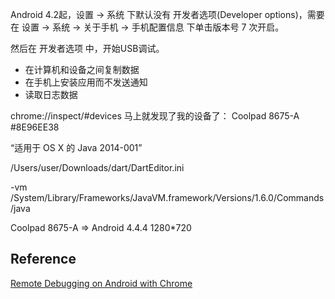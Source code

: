 
Android 4.2起，设置 -> 系统 下默认没有 开发者选项(Developer options)，需要在
设置 -> 系统 -> 关于手机 -> 手机配置信息 下单击版本号 7 次开启。

然后在 开发者选项 中，开始USB调试。
* 在计算机和设备之间复制数据
* 在手机上安装应用而不发送通知
* 读取日志数据


chrome://inspect/#devices
马上就发现了我的设备了：
Coolpad 8675-A #8E96EE38


“适用于 OS X 的 Java 2014-001”

/Users/user/Downloads/dart/DartEditor.ini

-vm /System/Library/Frameworks/JavaVM.framework/Versions/1.6.0/Commands/java



Coolpad 8675-A => Android 4.4.4
1280*720

## Reference
[Remote Debugging on Android with Chrome](https://developers.google.com/chrome-developer-tools/docs/remote-debugging)